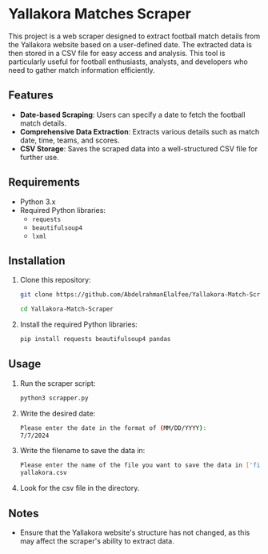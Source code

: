 
# Yallakora Matches Scraper

This project is a web scraper designed to extract football match details from the Yallakora website based on a user-defined date. The extracted data is then stored in a CSV file for easy access and analysis. This tool is particularly useful for football enthusiasts, analysts, and developers who need to gather match information efficiently.

## Features

- **Date-based Scraping**: Users can specify a date to fetch the football match details.
- **Comprehensive Data Extraction**: Extracts various details such as match date, time, teams, and scores.
- **CSV Storage**: Saves the scraped data into a well-structured CSV file for further use.

## Requirements

- Python 3.x
- Required Python libraries:
  - `requests`
  - `beautifulsoup4`
  - `lxml`

## Installation

1. Clone this repository:

   ```bash
   git clone https://github.com/AbdelrahmanElalfee/Yallakora-Match-Scraper.git
   ```

   ```bash
   cd Yallakora-Match-Scraper
    ```

2. Install the required Python libraries:

    ```bash
    pip install requests beautifulsoup4 pandas
    ```

## Usage

1. Run the scraper script:

    ```bash
    python3 scrapper.py
    ```

2. Write the desired date:

    ```bash
    Please enter the date in the format of (MM/DD/YYYY):
    7/7/2024
    ```

3. Write the filename to save the data in:

    ```bash
    Please enter the name of the file you want to save the data in ['filename.csv']:
    yallakora.csv
    ```

4. Look for the csv file in the directory.

## Notes

- Ensure that the Yallakora website's structure has not changed, as this may affect the scraper's ability to extract data.
